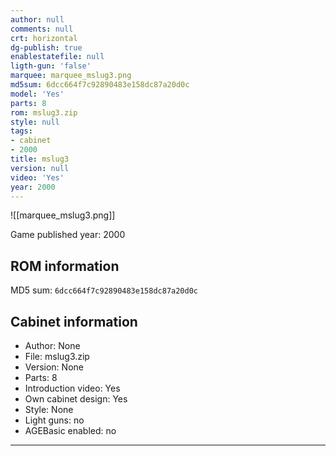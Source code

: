 ```yaml
---
author: null
comments: null
crt: horizontal
dg-publish: true
enablestatefile: null
ligth-gun: 'false'
marquee: marquee_mslug3.png
md5sum: 6dcc664f7c92890483e158dc87a20d0c
model: 'Yes'
parts: 8
rom: mslug3.zip
style: null
tags:
- cabinet
- 2000
title: mslug3
version: null
video: 'Yes'
year: 2000
---
```


![[marquee_mslug3.png]]

Game published year: 2000

## ROM information

MD5 sum: `6dcc664f7c92890483e158dc87a20d0c` 

## Cabinet information

- Author: None
- File: mslug3.zip
- Version: None
- Parts: 8
- Introduction video: Yes
- Own cabinet design: Yes
- Style: None
- Light guns: no
- AGEBasic enabled: no

---
